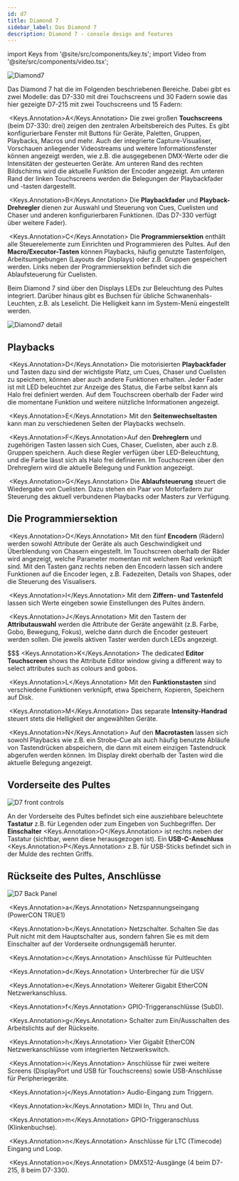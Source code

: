 ```yaml
---
id: d7
title: Diamond 7
sidebar_label: Das Diamond 7
description: Diamond 7 - console design and features
---
```


import Keys from '@site/src/components/key.ts';
import Video from '@site/src/components/video.tsx';

![Diamond7](/docs/images/d7-mainareas.png)

Das Diamond 7 hat die im Folgenden beschriebenen Bereiche. Dabei gibt es zwei Modelle: 
das D7-330 mit drei Touchscreens und 30 Fadern sowie das hier gezeigte D7-215 mit zwei 
Touchscreens und 15 Fadern:

&nbsp;<Keys.Annotation>A</Keys.Annotation> Die zwei großen **Touchscreens** (beim D7-330: drei) 
zeigen den zentralen Arbeitsbereich des Pultes. Es gibt konfigurierbare Fenster mit Buttons für 
Geräte, Paletten, Gruppen, Playbacks, Macros und mehr. Auch der integrierte Capture-Visualiser, 
Vorschauen anliegender Videostreams und weitere Informationsfenster können angezeigt werden, wie z.B. 
die ausgegebenen DMX-Werte oder die Intensitäten der gesteuerten Geräte. Am unteren Rand des 
rechten Bildschirms wird die aktuelle Funktion der Encoder angezeigt. Am unteren Rand der linken 
Touchscreens werden die Belegungen der Playbackfader und -tasten dargestellt.

&nbsp;<Keys.Annotation>B</Keys.Annotation> Die **Playbackfader** und **Playback-Drehregler** dienen zur Auswahl und 
Steuerung von Cues, Cuelisten und Chaser und anderen konfigurierbaren Funktionen. (Das D7-330 verfügt über 
weitere Fader).

&nbsp;<Keys.Annotation>C</Keys.Annotation> Die **Programmiersektion** enthält alle Steuerelemente 
zum Einrichten und Programmieren des Pultes. Auf den **Macro/Executor-Tasten** können Playbacks, 
häufig genutzte Tastenfolgen, Arbeitsumgebungen (Layouts der Displays) oder z.B. Gruppen gespeichert 
werden. Links neben der Programmiersektion befindet sich die Ablaufsteuerung für Cuelisten.

Beim Diamond 7 sind über den Displays LEDs zur Beleuchtung des Pultes integriert. Darüber hinaus gibt es 
Buchsen für übliche Schwanenhals-Leuchten, z.B. als Leselicht. Die Helligkeit kann im System-Menü eingestellt werden.

![Diamond7 detail](/docs/images/D7-Detail.png)

## Playbacks

&nbsp;<Keys.Annotation>D</Keys.Annotation> Die motorisierten **Playbackfader** und Tasten dazu 
sind der wichtigste Platz, um Cues, Chaser und Cuelisten zu speichern, können aber auch 
andere Funktionen erhalten. Jeder Fader ist mit LED beleuchtet zur Anzeige des Status, 
die Farbe selbst kann als Halo frei definiert werden. Auf dem Touchscreen oberhalb der Fader 
wird die momentane Funktion und weitere nützliche Informationen angezeigt.

&nbsp;<Keys.Annotation>E</Keys.Annotation> Mit den **Seitenwechseltasten** kann man 
zu verschiedenen Seiten der Playbacks wechseln. 

&nbsp;<Keys.Annotation>F</Keys.Annotation>Auf den **Drehreglern** und zugehörigen Tasten lassen sich 
Cues, Chaser, Cuelisten, aber auch z.B. Gruppen speichern. Auch diese Regler verfügen über 
LED-Beleuchtung, und die Farbe lässt sich als Halo frei definieren. Im Touchscreen über den Drehreglern 
wird die aktuelle Belegung und Funktion angezeigt. 

&nbsp;<Keys.Annotation>G</Keys.Annotation> Die **Ablaufsteuerung** steuert die 
Wiedergabe von Cuelisten. Dazu stehen ein Paar von Motorfadern zur Steuerung des aktuell 
verbundenen Playbacks oder Masters zur Verfügung.

## Die Programmiersektion

&nbsp;<Keys.Annotation>O</Keys.Annotation> Mit den fünf **Encodern** (Rädern) werden 
sowohl Attribute der Geräte als auch Geschwindigkeit und Überblendung von Chasern 
eingestellt. Im Touchscreen oberhalb der Räder wird angezeigt, welche Parameter 
momentan mit welchem Rad verknüpft sind. Mit den Tasten ganz rechts neben den Encodern 
lassen sich andere Funktionen auf die Encoder legen, z.B. Fadezeiten, Details von Shapes, 
oder die Steuerung des Visualisers.

&nbsp;<Keys.Annotation>I</Keys.Annotation> Mit dem **Ziffern- und Tastenfeld** lassen 
sich Werte eingeben sowie Einstellungen des Pultes ändern.

&nbsp;<Keys.Annotation>J</Keys.Annotation> Mit den Tastern der **Attributauswahl** 
werden die Attribute der Geräte angewählt (z.B. Farbe, Gobo, Bewegung, Fokus), welche 
dann durch die Encoder gesteuert werden sollen. Die jeweils aktiven Taster werden 
durch LEDs angezeigt.

$$$&nbsp;<Keys.Annotation>K</Keys.Annotation> The dedicated **Editor Touchscreen** shows the Attribute Editor
window giving a different way to select attributes such as colours and gobos.

&nbsp;<Keys.Annotation>L</Keys.Annotation> Mit den **Funktionstasten** sind verschiedene Funktionen verknüpft, etwa Speichern, Kopieren, Speichern auf Disk. 

&nbsp;<Keys.Annotation>M</Keys.Annotation> Das separate **Intensity-Handrad** steuert 
stets die Helligkeit der angewählten Geräte.

&nbsp;<Keys.Annotation>N</Keys.Annotation> Auf den **Macrotasten** lassen sich 
sowohl Playbacks wie z.B. ein Strobe-Cue als auch häufig benutzte Abläufe von 
Tastendrücken abspeichern, die dann mit einem einzigen Tastendruck abgerufen 
werden können. Im Display direkt oberhalb der Tasten wird die aktuelle Belegung 
angezeigt.

## Vorderseite des Pultes

![D7 front controls](/docs/images/D7-Keyboard.png)

An der Vorderseite des Pultes befindet sich eine ausziehbare beleuchtete **Tastatur** 
z.B. für Legenden oder zum Eingeben von Suchbegriffen. Der **Einschalter** <Keys.Annotation>O</Keys.Annotation> ist rechts neben 
der Tastatur (sichtbar, wenn diese herausgezogen ist). Ein **USB-C-Anschluss** <Keys.Annotation>P</Keys.Annotation> 
z.B. für USB-Sticks befindet sich in der Mulde des rechten Griffs.

## Rückseite des Pultes, Anschlüsse

![D7 Back Panel](/docs/images/D7-back.png)

&nbsp;<Keys.Annotation>a</Keys.Annotation> Netzspannungseingang (PowerCON TRUE1)

&nbsp;<Keys.Annotation>b</Keys.Annotation> Netzschalter. Schalten Sie das Pult nicht mit dem 
Hauptschalter aus, sondern fahren Sie es mit dem Einschalter auf der Vorderseite 
ordnungsgemäß herunter.

&nbsp;<Keys.Annotation>c</Keys.Annotation> Anschlüsse für Pultleuchten

&nbsp;<Keys.Annotation>d</Keys.Annotation> Unterbrecher für die USV

&nbsp;<Keys.Annotation>e</Keys.Annotation> Weiterer Gigabit EtherCON Netzwerkanschluss.

&nbsp;<Keys.Annotation>f</Keys.Annotation> GPIO-Triggeranschlüsse (SubD).

&nbsp;<Keys.Annotation>g</Keys.Annotation> Schalter zum Ein/Ausschalten des Arbeitslichts auf der Rückseite.

&nbsp;<Keys.Annotation>h</Keys.Annotation> Vier Gigabit EtherCON Netzwerkanschlüsse 
vom integrierten Netzwerkswitch.

&nbsp;<Keys.Annotation>i</Keys.Annotation> Anschlüsse für zwei weitere Screens (DisplayPort und USB 
für Touchscreens) sowie USB-Anschlüsse für Peripheriegeräte.

&nbsp;<Keys.Annotation>j</Keys.Annotation> Audio-Eingang zum Triggern.

&nbsp;<Keys.Annotation>k</Keys.Annotation> MIDI In, Thru and Out.

&nbsp;<Keys.Annotation>m</Keys.Annotation> GPIO-Triggeranschluss (Klinkenbuchse).

&nbsp;<Keys.Annotation>n</Keys.Annotation> Anschlüsse für LTC (Timecode) Eingang und Loop.

&nbsp;<Keys.Annotation>o</Keys.Annotation> DMX512-Ausgänge (4 beim D7-215, 8 beim D7-330).